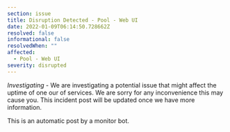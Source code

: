 ```yaml
---
section: issue
title: Disruption Detected - Pool - Web UI
date: 2022-01-09T06:14:50.728662Z
resolved: false
informational: false
resolvedWhen: ""
affected:
  - Pool - Web UI
severity: disrupted
---
```

*Investigating* - We are investigating a potential issue that might affect the uptime of one our of services. We are sorry for any inconvenience this may cause you. This incident post will be updated once we have more information.

This is an automatic post by a monitor bot.
        